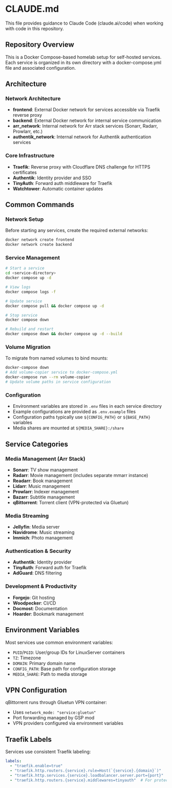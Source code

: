 # CLAUDE.md

This file provides guidance to Claude Code (claude.ai/code) when working with code in this repository.

## Repository Overview

This is a Docker Compose-based homelab setup for self-hosted services. Each service is organized in its own directory with a docker-compose.yml file and associated configuration.

## Architecture

### Network Architecture
- **frontend**: External Docker network for services accessible via Traefik reverse proxy
- **backend**: External Docker network for internal service communication
- **arr_network**: Internal network for Arr stack services (Sonarr, Radarr, Prowlarr, etc.)
- **authentik_network**: Internal network for Authentik authentication services

### Core Infrastructure
- **Traefik**: Reverse proxy with Cloudflare DNS challenge for HTTPS certificates
- **Authentik**: Identity provider and SSO
- **TinyAuth**: Forward auth middleware for Traefik
- **Watchtower**: Automatic container updates

## Common Commands

### Network Setup
Before starting any services, create the required external networks:
```bash
docker network create frontend
docker network create backend
```

### Service Management
```bash
# Start a service
cd <service-directory>
docker compose up -d

# View logs
docker compose logs -f

# Update service
docker compose pull && docker compose up -d

# Stop service
docker compose down

# Rebuild and restart
docker compose down && docker compose up -d --build
```

### Volume Migration
To migrate from named volumes to bind mounts:
```bash
docker-compose down
# Add volume-copier service to docker-compose.yml
docker-compose run --rm volume-copier
# Update volume paths in service configuration
```

### Configuration
- Environment variables are stored in `.env` files in each service directory
- Example configurations are provided as `.env.example` files
- Configuration paths typically use `${CONFIG_PATH}` or `${BASE_PATH}` variables
- Media shares are mounted at `${MEDIA_SHARE}:/share`

## Service Categories

### Media Management (Arr Stack)
- **Sonarr**: TV show management
- **Radarr**: Movie management (includes separate mmarr instance)
- **Readarr**: Book management
- **Lidarr**: Music management
- **Prowlarr**: Indexer management
- **Bazarr**: Subtitle management
- **qBittorrent**: Torrent client (VPN-protected via Gluetun)

### Media Streaming
- **Jellyfin**: Media server
- **Navidrome**: Music streaming
- **Immich**: Photo management

### Authentication & Security
- **Authentik**: Identity provider
- **TinyAuth**: Forward auth for Traefik
- **AdGuard**: DNS filtering

### Development & Productivity
- **Forgejo**: Git hosting
- **Woodpecker**: CI/CD
- **Docmost**: Documentation
- **Hoarder**: Bookmark management

## Environment Variables

Most services use common environment variables:
- `PUID`/`PGID`: User/group IDs for LinuxServer containers
- `TZ`: Timezone
- `DOMAIN`: Primary domain name
- `CONFIG_PATH`: Base path for configuration storage
- `MEDIA_SHARE`: Path to media storage

## VPN Configuration

qBittorrent runs through Gluetun VPN container:
- Uses `network_mode: "service:gluetun"`
- Port forwarding managed by GSP mod
- VPN providers configured via environment variables

## Traefik Labels

Services use consistent Traefik labeling:
```yaml
labels:
  - "traefik.enable=true"
  - "traefik.http.routers.{service}.rule=Host(`{service}.{domain}`)"
  - "traefik.http.services.{service}.loadbalancer.server.port={port}"
  - "traefik.http.routers.{service}.middlewares=tinyauth"  # For protected services
```